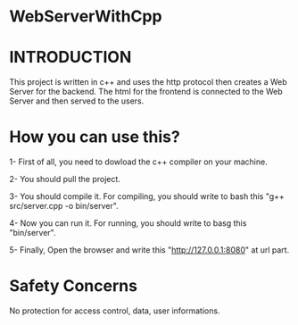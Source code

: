 # WebServerWithCpp

# INTRODUCTION
This project is written in c++ and uses the http protocol then creates a Web Server for the backend. The html for the frontend is connected to the Web Server and then served to the users.

# How you can use this?

1- First of all, you need to dowload the c++ compiler on your machine.

2- You should pull the project. 

3- You should compile it. For compiling, you should write to bash this "g++ src/server.cpp -o bin/server".

4- Now you can run it. For running, you should write to basg this "bin/server".

5- Finally, Open the browser and write this "http://127.0.0.1:8080" at url part.

# Safety Concerns

No protection for access control, data, user informations.
